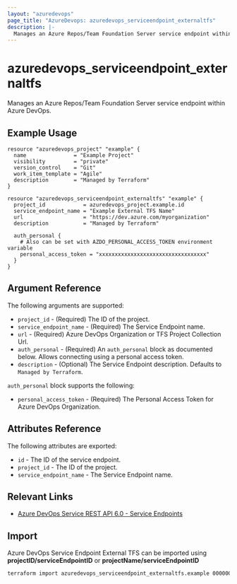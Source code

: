 ```yaml
---
layout: "azuredevops"
page_title: "AzureDevops: azuredevops_serviceendpoint_externaltfs"
description: |-
  Manages an Azure Repos/Team Foundation Server service endpoint within Azure DevOps organization.
---
```


# azuredevops_serviceendpoint_externaltfs

Manages an Azure Repos/Team Foundation Server service endpoint within Azure DevOps.

## Example Usage

```hcl
resource "azuredevops_project" "example" {
  name               = "Example Project"
  visibility         = "private"
  version_control    = "Git"
  work_item_template = "Agile"
  description        = "Managed by Terraform"
}

resource "azuredevops_serviceendpoint_externaltfs" "example" {
  project_id            = azuredevops_project.example.id
  service_endpoint_name = "Example External TFS Name"
  url                   = "https://dev.azure.com/myorganization"
  description           = "Managed by Terraform"

  auth_personal {
    # Also can be set with AZDO_PERSONAL_ACCESS_TOKEN environment variable
    personal_access_token = "xxxxxxxxxxxxxxxxxxxxxxxxxxxxxxxxxx"
  }
}
```

## Argument Reference

The following arguments are supported:

- `project_id` - (Required) The ID of the project.
- `service_endpoint_name` - (Required) The Service Endpoint name.
- `url` - (Required) Azure DevOps Organization or TFS Project Collection Url.
- `auth_personal` - (Required) An `auth_personal` block as documented below. Allows connecting using a personal access token.
- `description` - (Optional) The Service Endpoint description. Defaults to `Managed by Terraform`.

`auth_personal` block supports the following:

- `personal_access_token` - (Required) The Personal Access Token for Azure DevOps Organization.

## Attributes Reference

The following attributes are exported:

- `id` - The ID of the service endpoint.
- `project_id` - The ID of the project.
- `service_endpoint_name` - The Service Endpoint name.

## Relevant Links

- [Azure DevOps Service REST API 6.0 - Service Endpoints](https://docs.microsoft.com/en-us/rest/api/azure/devops/serviceendpoint/endpoints?view=azure-devops-rest-6.0)

## Import

Azure DevOps Service Endpoint External TFS can be imported using **projectID/serviceEndpointID** or **projectName/serviceEndpointID**

```sh
terraform import azuredevops_serviceendpoint_externaltfs.example 00000000-0000-0000-0000-000000000000/00000000-0000-0000-0000-000000000000
```
